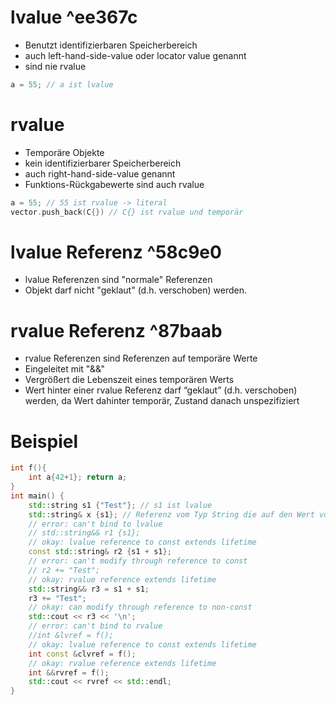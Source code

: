 # lvalue ^ee367c
- Benutzt identifizierbaren Speicherbereich
- auch left-hand-side-value oder locator value genannt
- sind nie rvalue
``` C++
a = 55; // a ist lvalue
```

# rvalue
- Temporäre Objekte
- kein identifizierbarer Speicherbereich
- auch right-hand-side-value genannt
- Funktions-Rückgabewerte sind auch rvalue
``` C++
a = 55; // 55 ist rvalue -> literal
vector.push_back(C{}) // C{} ist rvalue und temporär
```

# lvalue Referenz ^58c9e0
- lvalue Referenzen sind "normale" Referenzen
- Objekt darf nicht "geklaut" (d.h. verschoben) werden.

# rvalue Referenz ^87baab
- rvalue Referenzen sind Referenzen auf temporäre Werte 
- Eingeleitet mit "&&"
- Vergrößert die Lebenszeit eines temporären Werts
- Wert hinter einer rvalue Referenz darf “geklaut” (d.h. verschoben) werden, da Wert dahinter temporär, Zustand danach unspezifiziert

# Beispiel
``` C++
int f(){
	int a{42+1}; return a;
}
int main() {
	std::string s1 {"Test"}; // s1 ist lvalue
	std::string& x {s1}; // Referenz vom Typ String die auf den Wert von s1 referenziert. -> lvalue Referenz
	// error: can't bind to lvalue
	// std::string&& r1 {s1};
	// okay: lvalue reference to const extends lifetime
	const std::string& r2 {s1 + s1};
	// error: can't modify through reference to const
	// r2 += "Test";
	// okay: rvalue reference extends lifetime
	std::string&& r3 = s1 + s1;
	r3 += "Test";
	// okay: can modify through reference to non-const
	std::cout << r3 << '\n';
	// error: can't bind to rvalue
	//int &lvref = f();
	// okay: lvalue reference to const extends lifetime
	int const &clvref = f();
	// okay: rvalue reference extends lifetime
	int &&rvref = f();
	std::cout << rvref << std::endl;
}
```